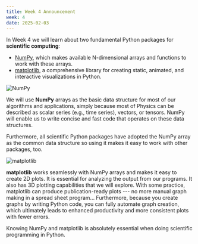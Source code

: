```yaml
---
title: Week 4 Announcement
week: 4
date: 2025-02-03
---
```


In Week 4 we will learn about two fundamental Python packages for
**scientific computing**:

* [NumPy](https://numpy.org/), which makes available N-dimensional
  arrays and functions to work with these arrays.
* [matplotlib](https://matplotlib.org/), a comprehensive library for
  creating static, animated, and interactive visualizations in Python.

![NumPy](https://raw.githubusercontent.com/numpy/numpy/main/branding/logo/primary/numpylogo.svg)

We will use **NumPy** arrays as the basic data structure for most of our
algorithms and applications, simply because most of Physics can be
described as scalar series (e.g., time series), vectors, or
tensors. NumPy will enable us to write concise and fast code that
operates on these data structures.

Furthermore, all scientific Python packages have adopted the NumPy
array as the common data structure so using it makes it easy to work
with other packages, too.

  
![matplotlib](https://matplotlib.org/stable/_images/sphx_glr_logos2_003_2_0x.png)

**matplotlib** works seamlessly with NumPy arrays and makes it easy to
create 2D plots. It is essential for analyzing the output from our
programs. It also has 3D plotting capabilities that we will
explore. With some practice, matplotlib can produce publication-ready
plots --- no more manual graph making in a spread sheet
program... Furthermore, because you create graphs by writing Python
code, you can fully automate graph creation, which ultimately leads to
enhanced productivity and more consistent plots with fewer
errors. 

Knowing NumPy and matplotlib is absolutely essential when doing
scientific programming in Python.
